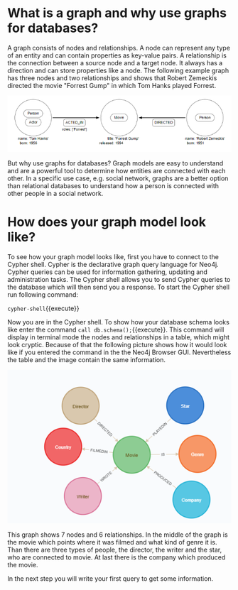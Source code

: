 # What is a graph and why use graphs for databases?

A graph consists of nodes and relationships. A node can represent any type of an entity and can contain properties as key-value pairs. A relationship is the connection between a source node and a target node. It always has a direction and can store properties like a node. The following example graph has three nodes and two relationships and shows that Robert Zemeckis directed the movie "Forrest Gump" in which Tom Hanks played Forrest.

![Simple graph example](./assets/simple-graph.png)

But why use graphs for databases? Graph models are easy to understand and are a powerful tool to determine how entities are connected with each other. In a specific use case, e.g. social network, graphs are a better option than relational databases to understand how a person is connected with other people in a social network.

# How does your graph model look like?

To see how your graph model looks like, first you have to connect to the Cypher shell. Cypher is the declarative graph query language for Neo4j. Cypher queries can be used for information gathering, updating and administration tasks. The Cypher shell allows you to send Cypher queries to the database which will then send you a response. To start the Cypher shell run following command:

`cypher-shell`{{execute}}

Now you are in the Cypher shell. To show how your database schema looks like enter the command `call db.schema();`{{execute}}. This command will display in terminal mode the nodes and relationships in a table, which might look cryptic. Because of that the following picture shows how it would look like if you entered the command in the the Neo4j Browser GUI. Nevertheless the table and the image contain the same information.

![Movie graph](./assets/movie_graph.png)

This graph shows 7 nodes and 6 relationships. In the middle of the graph is the movie which points where it was filmed and what kind of genre it is. Than there are three types of people, the director, the writer and the star, who are connected to movie. At last there is the company which produced the movie.

In the next step you will write your first query to get some information.